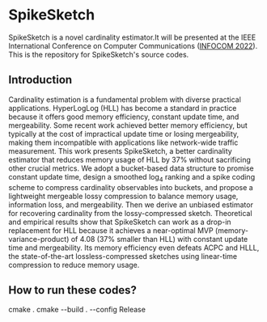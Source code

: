 # SpikeSketch
SpikeSketch is a novel cardinality estimator.It will be presented at the IEEE International Conference on Computer Communications ([INFOCOM 2022](https://infocom2022.ieee-infocom.org/)). This is the repository for SpikeSketch's source codes.
## Introduction
Cardinality estimation is a fundamental problem with diverse practical applications. HyperLogLog (HLL) has become a standard in practice because it offers good memory efficiency, constant update time, and mergeability. Some recent work achieved better memory efficiency, but typically at the cost of impractical update time or losing mergeability, making them incompatible with applications like network-wide traffic measurement. This work presents SpikeSketch, a better cardinality estimator that reduces memory usage of HLL by 37% without sacrificing other crucial metrics. We adopt a bucket-based data structure to promise constant update time, design a smoothed log$_4$ ranking and a spike coding scheme to compress cardinality observables into buckets, and propose a lightweight mergeable lossy compression to balance memory usage, information loss, and mergeability. Then we derive an unbiased estimator for recovering cardinality from the lossy-compressed sketch. Theoretical and empirical results show that SpikeSketch can work as a drop-in replacement for HLL because it achieves a near-optimal MVP (memory-variance-product) of 4.08 (37% smaller than HLL) with constant update time and mergeability. Its memory efficiency even defeats ACPC and HLLL, the state-of-the-art lossless-compressed sketches using linear-time compression to reduce memory usage. 
## How to run these codes?

cmake .
cmake --build . --config Release
